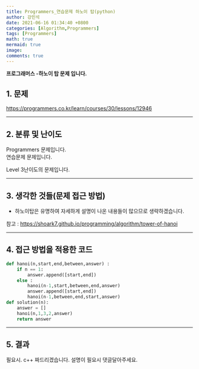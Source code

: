 ```yaml
---
title: Programmers_연습문제 하노이 탑(python)
author: 강민석
date: 2021-06-16 01:34:40 +0800
categories: [Algorithm,Programmers]
tags: [Programmers]
math: true
mermaid: true
image: 
comments: true
---
```


**프로그래머스 -하노이 탑 문제 입니다.**

## 1. 문제
<https://programmers.co.kr/learn/courses/30/lessons/12946>






-----  

## 2. 분류 및 난이도

Programmers 문제입니다.  
연습문제 문제입니다.

Level 3난이도의 문제입니다. 


-----  

## 3. 생각한 것들(문제 접근 방법)

- 하노이탑은 유명하여 자세하게 설명이 나온 내용들이 많으므로 생략하겠습니다.


참고 : <https://shoark7.github.io/programming/algorithm/tower-of-hanoi>

-----  

## 4. 접근 방법을 적용한 코드

```python
def hanoi(n,start,end,between,answer) : 
    if n == 1:
        answer.append([start,end])
    else : 
        hanoi(n-1,start,between,end,answer)
        answer.append([start,end])
        hanoi(n-1,between,end,start,answer)
def solution(n):
    answer = []
    hanoi(n,1,3,2,answer)
    return answer
```


-----



## 5. 결과

필요시. c++ 짜드리겠습니다. 설명이 필요시 댓글달아주세요.















 
